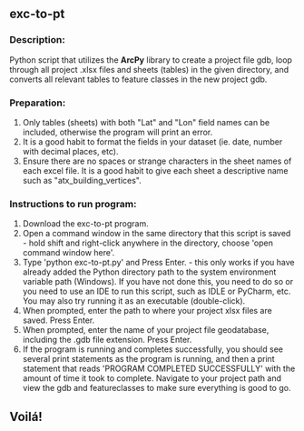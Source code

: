 ## exc-to-pt

### Description:
Python script that utilizes the **ArcPy** library to create a project file gdb, loop through all project .xlsx files and sheets (tables) in the given directory, and converts all relevant tables to feature classes in the new project gdb.

### Preparation:
1. Only tables (sheets) with both "Lat" and "Lon" field names can be included, otherwise the program will print an error.
2. It is a good habit to format the fields in your dataset (ie. date, number with decimal places, etc).
3. Ensure there are no spaces or strange characters in the sheet names of each excel file. It is a good habit to give each sheet a descriptive name such as "atx_building_vertices".

### Instructions to run program:
1. Download the exc-to-pt program.
2. Open a command window in the same directory that this script is saved - hold shift and right-click anywhere in the directory, choose 'open command window here'.
3. Type 'python exc-to-pt.py' and Press Enter. - this only works if you have already added the Python directory path to the system environment variable path (Windows). If you have not done this, you need to do so or you need to use an IDE to run this script, such as IDLE or PyCharm, etc. You may also try running it as an executable (double-click).
3. When prompted, enter the path to where your project xlsx files are saved. Press Enter.
4. When prompted, enter the name of your project file geodatabase, including the .gdb file extension. Press Enter.
5. If the program is running and completes successfully, you should see several print statements as the program is running, and then a print statement that reads 'PROGRAM COMPLETED SUCCESSFULLY' with the amount of time it took to complete. Navigate to your project path and view the gdb and featureclasses to make sure everything is good to go.


## Voilá!
